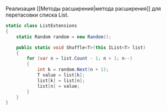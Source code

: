 
Реализация [[Методы расширения|метода расширения]] для перетасовки списка List.

```cs
static class ListExtensions
{
    static Random random = new Random();

    public static void Shuffle<T>(this IList<T> list)
    {
        for (var n = list.Count - 1; n > 1; n--)
        {
            int k = random.Next(n + 1);
            T value = list[k];
            list[k] = list[n];
            list[n] = value;
        }
    }
}
```
